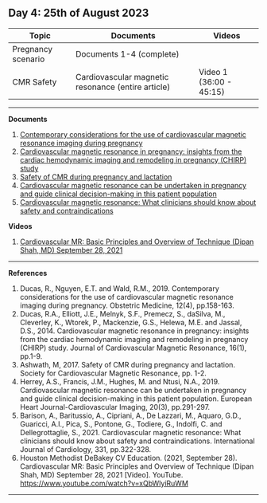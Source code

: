 **Day 4: 25th of August 2023**
-------------------

|     Topic     |   Documents    |    Videos    |
| ------------- | ------------- | ------------- | 
| Pregnancy scenario | Documents 1-4 (complete) |  |
| CMR Safety |  Cardiovascular magnetic resonance (entire article)|  Video 1 (36:00 - 45:15) |

----------------------------

**Documents**

1. [Contemporary considerations for the use of cardiovascular magnetic resonance imaging during pregnancy](https://www.ncbi.nlm.nih.gov/pmc/articles/PMC6909299/pdf/10.1177_1753495X19832166.pdf)
2. [Cardiovascular magnetic resonance in pregnancy: insights from the cardiac hemodynamic imaging and remodeling in pregnancy (CHIRP) study](https://pubmed.ncbi.nlm.nih.gov/24387349/)
3. [Safety of CMR during pregnancy and lactation](https://scmr.org/page/Pregnancy)
4. [Cardiovascular magnetic resonance can be undertaken in pregnancy and guide clinical decision-making in this patient population](https://pubmed.ncbi.nlm.nih.gov/30462196/)
5. [Cardiovascular magnetic resonance: What clinicians should know about safety and contraindications](https://pubmed.ncbi.nlm.nih.gov/33571560/)
   


**Videos**
1. [Cardiovascular MR: Basic Principles and Overview of Technique (Dipan Shah, MD) September 28, 2021](https://www.youtube.com/watch?v=xQbWlyiRuWM)
   
----------------------------

**References** 

1. Ducas, R., Nguyen, E.T. and Wald, R.M., 2019. Contemporary considerations for the use of cardiovascular magnetic resonance imaging during pregnancy. Obstetric Medicine, 12(4), pp.158-163.
2. Ducas, R.A., Elliott, J.E., Melnyk, S.F., Premecz, S., daSilva, M., Cleverley, K., Wtorek, P., Mackenzie, G.S., Helewa, M.E. and Jassal, D.S., 2014. Cardiovascular magnetic resonance in pregnancy: insights from the cardiac hemodynamic imaging and remodeling in pregnancy (CHIRP) study. Journal of Cardiovascular Magnetic Resonance, 16(1), pp.1-9.
3. Ashwath, M, 2017. Safety of CMR during pregnancy and lactation. Society for Cardiovascular Magnetic Resonance, pp. 1-2. 
4. Herrey, A.S., Francis, J.M., Hughes, M. and Ntusi, N.A., 2019. Cardiovascular magnetic resonance can be undertaken in pregnancy and guide clinical decision-making in this patient population. European Heart Journal-Cardiovascular Imaging, 20(3), pp.291-297.
5. Barison, A., Baritussio, A., Cipriani, A., De Lazzari, M., Aquaro, G.D., Guaricci, A.I., Pica, S., Pontone, G., Todiere, G., Indolfi, C. and Dellegrottaglie, S., 2021. Cardiovascular magnetic resonance: What clinicians should know about safety and contraindications. International Journal of Cardiology, 331, pp.322-328.
6. Houston Methodist DeBakey CV Education. (2021, September 28). Cardiovascular MR: Basic Principles and Overview of Technique (Dipan Shah, MD) September 28, 2021 [Video]. YouTube. https://www.youtube.com/watch?v=xQbWlyiRuWM

----------------------------
